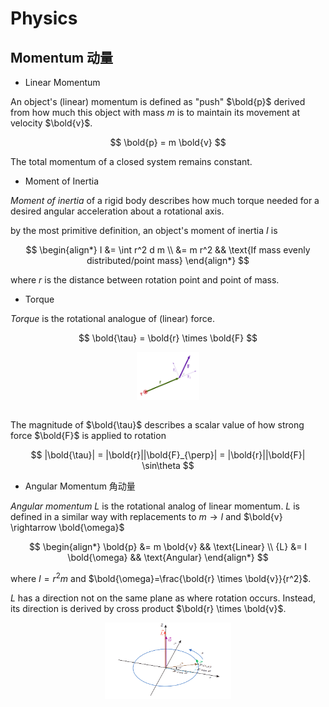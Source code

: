 # Physics

## Momentum 动量

* Linear Momentum

An object's (linear) momentum is defined as "push" $\bold{p}$ derived from how much this object with mass $m$ is to maintain its movement at velocity $\bold{v}$.

$$
\bold{p} = m \bold{v}
$$

The total momentum of a closed system remains constant.

* Moment of Inertia

*Moment of inertia* of a rigid body describes how much torque needed for a desired angular acceleration about a rotational axis.

by the most primitive definition, an object's moment of inertia $I$ is

$$
\begin{align*}
I &= \int r^2 d m \\
&= m r^2 && \text{If mass evenly distributed/point mass}
\end{align*}
$$

where $r$ is the distance between rotation point and point of mass.

* Torque

*Torque* is the rotational analogue of (linear) force.

$$
\bold{\tau} = \bold{r} \times \bold{F}
$$

<div style="display: flex; justify-content: center;">
      <img src="imgs/torque_2d.png" width="20%" height="10%" alt="torque_2d" />
</div>
</br>

The magnitude of $\bold{\tau}$ describes a scalar value of how strong force $\bold{F}$ is applied to rotation

$$
|\bold{\tau}| = |\bold{r}||\bold{F}_{\perp}| = |\bold{r}||\bold{F}| \sin\theta
$$

* Angular Momentum 角动量

*Angular momentum* $L$ is the rotational analog of linear momentum.
$L$ is defined in a similar way with replacements to  $m \rightarrow I$ and $\bold{v} \rightarrow \bold{\omega}$

$$
\begin{align*}
\bold{p} &= m \bold{v} && \text{Linear} \\
{L} &= I \bold{\omega} && \text{Angular}
\end{align*}
$$

where $I=r^2 m$ and $\bold{\omega}=\frac{\bold{r} \times \bold{v}}{r^2}$.

$L$ has a direction not on the same plane as where rotation occurs.
Instead, its direction is derived by cross product $\bold{r} \times \bold{v}$.

<div style="display: flex; justify-content: center;">
      <img src="imgs/rotation_trigonometry.png" width="40%" height="40%" alt="rotation_trigonometry" />
</div>
</br>